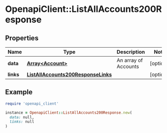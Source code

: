 # OpenapiClient::ListAllAccounts200Response

## Properties

| Name | Type | Description | Notes |
| ---- | ---- | ----------- | ----- |
| **data** | [**Array&lt;Account&gt;**](Account.md) | An array of Accounts | [optional] |
| **links** | [**ListAllAccounts200ResponseLinks**](ListAllAccounts200ResponseLinks.md) |  | [optional] |

## Example

```ruby
require 'openapi_client'

instance = OpenapiClient::ListAllAccounts200Response.new(
  data: null,
  links: null
)
```

